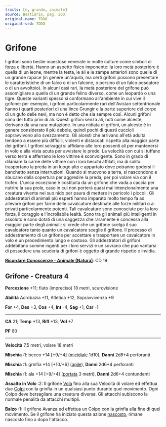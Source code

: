 ```yaml
---
traits: [n, grande, animale]
source: Bestiario, pag. 203
original-name: TODO
original-srd: TODO
---
```


# Grifone

I grifoni sono bestie maestose venerate in molte culture come simboli di forza e
libertà. Hanno un aspetto fisico imponente: la loro metà posteriore è quella di
un leone, mentre la testa, le ali e le zampe anteriori sono quelle di un grande
rapace (in genere un'aquila, ma certi grifoni possono presentare le
caratteristiche di un falco o di un falcone, o persino di un falco pescatore o
di un avvoltoio). In alcuni casi rari, la metà posteriore del grifone può
assomigliare a quella di un grande felino diverso, come un leopardo o una tigre.
Queste varianti spesso si conformano all'ambiente in cui vive il grifone: per
esempio, i grifoni particolarmente rari dell'Avistan settentrionale hanno i
quarti posteriori di una lince Grungir e la parte superiore del corpo di un gufo
delle nevi, ma non è detto che sia sempre così. Alcuni grifoni sono del tutto
privi di ali. Questi grifoni senza ali, noti come alceste, derivano da una rara
mutazione. In una nidiata di grifoni, un alceste è in genere considerato il più
debole, quindi pochi di questi cuccioli sopravvivono allo svezzamento. Gli
alcesti che arrivano all'età adulta tendono a essere più difficili, violenti e
distaccati rispetto alla maggior parte dei grifoni. I grifoni selvaggi si
affidano alle loro possenti ali per mantenersi in volo e alla vista acuta per
avvistare le prede. La velocità con cui si tuffano verso terra e afferrano le
loro vittime è sconvolgente. Sono in grado di dilaniare la carne delle vittime
con i loro becchi affilati, ma di solito trasportano la preda in un luogo alto e
appartato dove potranno godersi il banchetto senza interruzioni. Quando si
muovono a terra, si nascondono e sbucano dalla copertura per aggredire la preda,
per poi volare via con il trofeo. L'unica eccezione è costituita da un grifone
che vada a caccia per nutrire la sua prole, caso in cui non porterà quasi mai
intenzionalmente una creatura vivente nel suo nido per paura di mettere in
pericolo i piccoli. Gli addestratori di animali più esperti hanno imparato molto
tempo fa ad allevare grifoni per farne delle cavalcature destinate alle forze
militari o ai privati particolarmente potenti. Tali cavalcature sono conosciute
per la loro forza, il coraggio e l'incrollabile lealtà. Sono tra gli animali più
intelligenti in assoluto e sono dotati di una saggezza che raramente è concessa
alla maggior parte degli animali; si crede che un grifone scelga il suo
cavalcatore tanto quanto un cavalcatore sceglie il grifone. Il processo di
addestramento di un grifone per accettare e trasportare un cavalcatore in volo è
un procedimento lungo e costoso. Gli addestratori di grifoni addebitano somme
ingenti per i loro servizi e un sovrano che può vantarsi di possedere una
scuderia di grifoni è oggetto di grande rispetto e invidia.

**[Ricordare Conoscenze - Animale (Natura)](/azioni/abilita/ricordare-conoscenze)**:
CD 19

## Grifone - Creatura 4

**Percezione** +11; fiuto (impreciso) 18 metri, scurovisione

**Abilità** Acrobazia +11, Atletica +12, Sopravvivenza +9

**For** +4, **Des** +3, **Cos** +4, **Int** -4, **Sag** +1, **Car** -1

---

**CA** 21; **Temp** +13, **Rifl** +13, **Vol** +7

**PF** 60

---

**Velocità** 7,5 metri, volare 18 metri

**Mischia** :1: becco +14 \[+9/+4] ([micidiale](/tratti/micidiale) 1d10),
**Danni** 2d8+4 perforanti

**Mischia** :1: grinfia +14 \[+10/+6] ([agile](/tratti/agile)), **Danni** 2d6+4
perforanti

**Mischia** :1: ala +14 \[+9/+4] ([portata](/tratti/portata) 3 metri), **Danni**
2d6+4 contundenti

**Assalto in Volo** :2: Il grifone [Vola](/azioni/volare) fino alla sua Velocità
di volare ed effettua due [Colpi](/azioni/colpire) con la grinfia in un
qualsiasi punto durante quel movimento. Ogni Colpo deve bersagliare una creatura
diversa. Gli attacchi subiscono la normale penalità da attacchi multipli.

**Balzo** :1: Il grifone Avanza ed effettua un Colpo con la grinfia alla fine di
quel movimento. Se il grifone ha iniziato questa azione
[nascosto](/condizioni/nascosto), rimane nascosto fino a dopo l'attacco.
